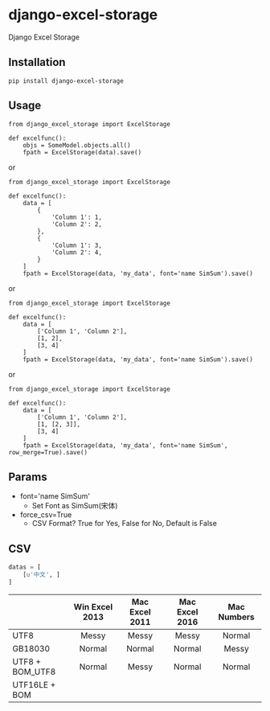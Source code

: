 # django-excel-storage
Django Excel Storage

## Installation

    pip install django-excel-storage


## Usage

    from django_excel_storage import ExcelStorage

    def excelfunc():
        objs = SomeModel.objects.all()
        fpath = ExcelStorage(data).save()
        
        
or

    from django_excel_storage import ExcelStorage

    def excelfunc():
        data = [
            {
                'Column 1': 1,
                'Column 2': 2,
            },
            {
                'Column 1': 3,
                'Column 2': 4,
            }
        ]
        fpath = ExcelStorage(data, 'my_data', font='name SimSum').save()


or

    from django_excel_storage import ExcelStorage

    def excelfunc():
        data = [
            ['Column 1', 'Column 2'],
            [1, 2],
            [3, 4]
        ]
        fpath = ExcelStorage(data, 'my_data', font='name SimSum').save()


or

    from django_excel_storage import ExcelStorage

    def excelfunc():
        data = [
            ['Column 1', 'Column 2'],
            [1, [2, 3]],
            [3, 4]
        ]
        fpath = ExcelStorage(data, 'my_data', font='name SimSum', row_merge=True).save()


## Params

  * font='name SimSum'
    * Set Font as SimSum(宋体)
  * force_csv=True
    * CSV Format? True for Yes, False for No, Default is False


## CSV

  ```python
  datas = [
      [u'中文', ]
  ]
  ```

|                 | Win Excel 2013 | Mac Excel 2011 | Mac Excel 2016 | Mac Numbers |
| --------------- | :------------: | :------------: | :------------: | :---------: |
| UTF8            | Messy          | Messy          | Messy          | Normal      |
| GB18030         | Normal         | Normal         | Normal         | Messy       |
| UTF8 + BOM_UTF8 | Normal         | Messy          | Normal         | Normal      |
| UTF16LE + BOM   |                |                |                |             |
